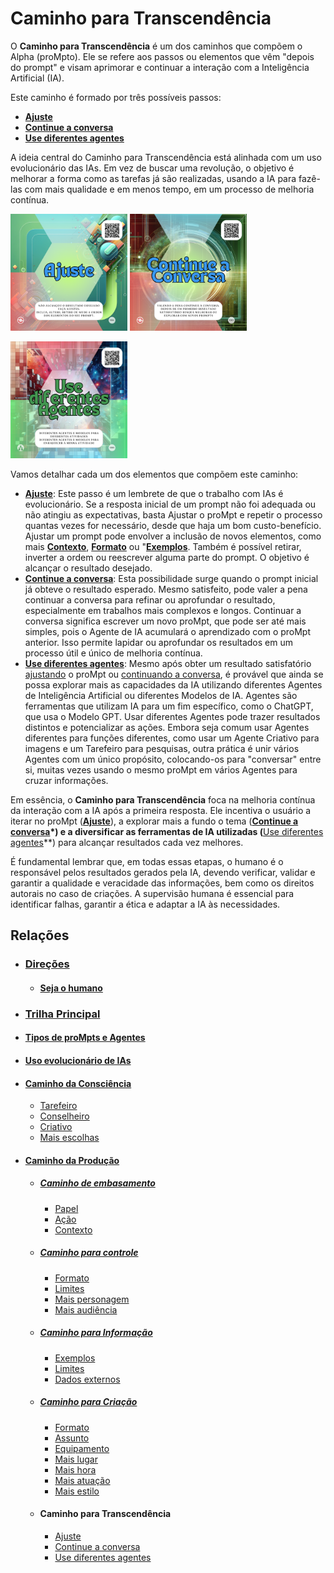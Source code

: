 # Caminho para Transcendência 

O **Caminho para Transcendência** é um dos caminhos que compõem o Alpha (proMpto). Ele se refere aos passos ou elementos que vêm "depois do prompt" e visam aprimorar e continuar a interação com a Inteligência Artificial (IA).

Este caminho é formado por três possíveis passos:
 - **[Ajuste](../../depois-do-prompt/ajuste-ou-continue.md#ajuste)**
 - **[Continue a conversa](../../depois-do-prompt/ajuste-ou-continue.md#continue-a-conversa)**
 - **[Use diferentes agentes](../../depois-do-prompt/use-diferentes-agentes.md)**

A ideia central do Caminho para Transcendência está alinhada com um uso evolucionário das IAs. Em vez de buscar uma revolução, o objetivo é melhorar a forma como as tarefas já são realizadas, usando a IA para fazê-las com mais qualidade e em menos tempo, em um processo de melhoria contínua.

[<img src="../../imagens/cards/014.png" width="187" height="187">](../../depois-do-prompt/ajuste-ou-continue.md#ajuste)     [<img src="../../imagens/cards/015.png" width="187" height="187">](../../depois-do-prompt/ajuste-ou-continue.md#continue-a-conversa)

[<img src="../../imagens/cards/016.png" width="187" height="187">](../../depois-do-prompt/use-diferentes-agentes.md)

Vamos detalhar cada um dos elementos que compõem este caminho:

 - **[Ajuste](../../depois-do-prompt/ajuste-ou-continue.md#ajuste)**: Este passo é um lembrete de que o trabalho com IAs é evolucionário. Se a resposta inicial de um prompt não foi adequada ou não atingiu as expectativas, basta Ajustar o proMpt e repetir o processo quantas vezes for necessário, desde que haja um bom custo-benefício. Ajustar um prompt pode envolver a inclusão de novos elementos, como mais **[Contexto](../../partes-de-prompt/contexto.md)**, **[Formato](../../partes-de-prompt/controle/formato.md)** ou "**[Exemplos](../../partes-de-prompt/informacao/exemplos.md)**. Também é possível retirar, inverter a ordem ou reescrever alguma parte do prompt. O objetivo é alcançar o resultado desejado.
 - **[Continue a conversa](../../depois-do-prompt/ajuste-ou-continue.md#continue-a-conversa)**: Esta possibilidade surge quando o prompt inicial já obteve o resultado esperado. Mesmo satisfeito, pode valer a pena continuar a conversa para refinar ou aprofundar o resultado, especialmente em trabalhos mais complexos e longos. Continuar a conversa significa escrever um novo proMpt, que pode ser até mais simples, pois o Agente de IA acumulará o aprendizado com o proMpt anterior. Isso permite lapidar ou aprofundar os resultados em um processo útil e único de melhoria contínua.
 - **[Use diferentes agentes](../../depois-do-prompt/use-diferentes-agentes.md)**: Mesmo após obter um resultado satisfatório [ajustando](../../depois-do-prompt/ajuste-ou-continue.md#ajuste) o proMpt ou [continuando a conversa](../../depois-do-prompt/ajuste-ou-continue.md#continue-a-conversa), é provável que ainda se possa explorar mais as capacidades da IA utilizando diferentes Agentes de Inteligência Artificial ou diferentes Modelos de IA. Agentes são ferramentas que utilizam IA para um fim específico, como o ChatGPT, que usa o Modelo GPT. Usar diferentes Agentes pode trazer resultados distintos e potencializar as ações. Embora seja comum usar Agentes diferentes para funções diferentes, como usar um Agente Criativo para imagens e um Tarefeiro para pesquisas, outra prática é unir vários Agentes com um único propósito, colocando-os para "conversar" entre si, muitas vezes usando o mesmo proMpt em vários Agentes para cruzar informações.
   
Em essência, o **Caminho para Transcendência** foca na melhoria contínua da interação com a IA após a primeira resposta. Ele incentiva o usuário a iterar no proMpt (**[Ajuste](../../depois-do-prompt/ajuste-ou-continue.md#ajuste)**), a explorar mais a fundo o tema (**[Continue a conversa](../../depois-do-prompt/ajuste-ou-continue.md#continue-a-conversa)*) e a diversificar as ferramentas de IA utilizadas (**[Use diferentes agentes](../../depois-do-prompt/use-diferentes-agentes.md)**) para alcançar resultados cada vez melhores.

É fundamental lembrar que, em todas essas etapas, o humano é o responsável pelos resultados gerados pela IA, devendo verificar, validar e garantir a qualidade e veracidade das informações, bem como os direitos autorais no caso de criações. A supervisão humana é essencial para identificar falhas, garantir a ética e adaptar a IA às necessidades.

## Relações
- ### [Direções](direcoes/)
  - #### [Seja o humano](direcoes/seja-o-humano.md)
- ### [Trilha Principal](../../conceitos/jornada/trilha-principal.md)
- #### [Tipos de proMpts e Agentes](tipos-de-prompt/README.md)
- #### [Uso evolucionário de IAs](uso-evolucionario-de-ias.md) 
- #### [Caminho da Consciência](conceitos/jornada/caminho-da-consciencia.md)
  - [Tarefeiro](tipos-de-prompt/tarefeiro.md)
  - [Conselheiro](tipos-de-prompt/conselheiro.md)
  - [Criativo](tipos-de-prompt/criativo.md)
  - [Mais escolhas](tipos-de-prompt/mais-escolhas.md)
- #### [Caminho da Produção](conceitos/jornada/caminho-da-procucao.md)
  - ##### [Caminho de embasamento](conceitos/jornada/caminho-de-embasamento.md)
    - [Papel](partes-de-prompt/papel.md)
    - [Ação](partes-de-prompt/acao.md)
    - [Contexto](partes-de-prompt/contexto.md)
  - ##### [Caminho para controle](conceitos/jornada/caminho-para-controle.md)
      - [Formato](partes-de-prompt/controle/formato.md)
      - [Limites](partes-de-prompt/controle/limites.md)
      - [Mais personagem](partes-de-prompt/controle/mais-personagem.md)
      - [Mais audiência](partes-de-prompt/controle/mais-audiencia.md)
  - ##### [Caminho para Informação](conceitos/jornada/caminho-para-informacao.md)
      - [Exemplos](partes-de-prompt/informacao/exemplos.md)
      - [Limites](partes-de-prompt/controle/limites.md)
      - [Dados externos](partes-de-prompt/informacao/dados-externos.md)
  - ##### [Caminho para Criação](conceitos/jornada/caminho-para-criacao.md)
      - [Formato](partes-de-prompt/controle/formato.md)
      - [Assunto](partes-de-prompt/criacao/assunto.md)
      - [Equipamento](partes-de-prompt/criacao/equipamento.md)
      - [Mais lugar](partes-de-prompt/criacao/mais-lugar.md)
      - [Mais hora](partes-de-prompt/criacao/mais-hora.md)
      - [Mais atuação](partes-de-prompt/criacao/mais-atuacao.md)
      - [Mais estilo](partes-de-prompt/criacao/mais-estilo.md)
  - #### Caminho para Transcendência
    - [Ajuste](../../depois-do-prompt/ajuste-ou-continue.md#ajuste)
    - [Continue a conversa](../../depois-do-prompt/ajuste-ou-continue.md#continue-a-conversa)
    - [Use diferentes agentes](../../depois-do-prompt/use-diferentes-agentes.md)

